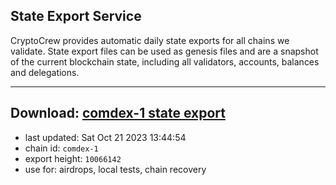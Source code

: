 ## State Export Service
CryptoCrew provides automatic daily state exports for all chains we validate. State export files can be used as genesis files and are a snapshot of the current blockchain state, including all validators, accounts, balances and delegations.

---
**Download: [comdex-1 state export](https://dl.ccvalidators.com/SERVICE/comdex/comdex-1_export_10066142.json)**
---

- last updated: Sat Oct 21 2023 13:44:54
- chain id: `comdex-1`
- export height: `10066142`
- use for: airdrops, local tests, chain recovery
